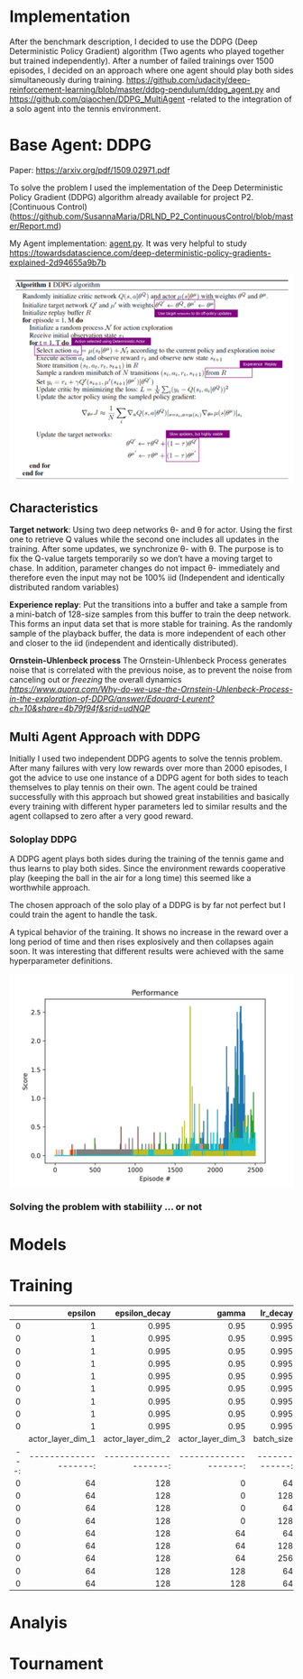 # Implementation
After the benchmark description, I decided to use the DDPG (Deep Deterministic Policy Gradient) algorithm (Two agents who played together but trained independently). After a number of failed trainings over 1500 episodes, I decided on an approach where one agent should play both sides simultaneously during training.  https://github.com/udacity/deep-reinforcement-learning/blob/master/ddpg-pendulum/ddpg_agent.py and https://github.com/qiaochen/DDPG_MultiAgent -related to the integration of a solo agent into the tennis environment.

# Base Agent: DDPG 
Paper: https://arxiv.org/pdf/1509.02971.pdf 

To solve the problem I used the implementation of the Deep Deterministic Policy Gradient (DDPG) algorithm already available for project P2. [Continuous Control)(https://github.com/SusannaMaria/DRLND_P2_ContinuousControl/blob/master/Report.md)

My Agent implementation: [agent.py](agent.py). 
It was very helpful to study https://towardsdatascience.com/deep-deterministic-policy-gradients-explained-2d94655a9b7b

![](static/ddpg.png)

## Characteristics
**Target network**: Using two deep networks θ- and θ for actor. Using the first one to retrieve Q values while the second one includes all updates in the training. After some updates, we synchronize θ- with θ. The purpose is to fix the Q-value targets temporarily so we don’t have a moving target to chase. In addition, parameter changes do not impact θ- immediately and therefore even the input may not be 100% iid (Independent and identically distributed random variables)

**Experience replay**: Put the transitions into a buffer and take a sample from a mini-batch of 128-size samples from this buffer to train the deep network. This forms an input data set that is more stable for training. As the randomly sample of the playback buffer, the data is more independent of each other and closer to the iid (independent and identically distributed).

**Ornstein-Uhlenbeck process** The Ornstein-Uhlenbeck Process generates noise that is correlated with the previous noise, as to prevent the noise from canceling out or *freezing* the overall dynamics <cite>https://www.quora.com/Why-do-we-use-the-Ornstein-Uhlenbeck-Process-in-the-exploration-of-DDPG/answer/Edouard-Leurent?ch=10&share=4b79f94f&srid=udNQP</cite>

## Multi Agent Approach with DDPG 
Initially I used two independent DDPG agents to solve the tennis problem. After many failures with very low rewards over more than 2000 episodes, I got the advice to use one instance of a DDPG agent for both sides to teach themselves to play tennis on their own. The agent could be trained successfully with this approach but showed great instabilities and basically every training with different hyper parameters led to similar results and the agent collapsed to zero after a very good reward.
### Soloplay DDPG
A DDPG agent plays both sides during the training of the tennis game and thus learns to play both sides. Since the environment rewards cooperative play (keeping the ball in the air for a long time) this seemed like a worthwhile approach.

The chosen approach of the solo play of a DDPG is by far not perfect but I could train the agent to handle the task.

A typical behavior of the training. It shows no increase in the reward over a long period of time and then rises explosively and then collapses again soon. It was interesting that different results were achieved with the same hyperparameter definitions.

![](02Run/rewards.png)

### Solving the problem with stabiliity ... or not


# Models

# Training
|    |   epsilon |   epsilon_decay |   gamma |   lr_decay |   main_n_loop |   num_episodes |   random_seed |   replay_buff_size |   soft_update_tau |   test_n_run |
|---:|----------:|----------------:|--------:|-----------:|--------------:|---------------:|--------------:|-------------------:|------------------:|-------------:|
|  0 |         1 |           0.995 |    0.95 |      0.995 |            10 |           2500 |           999 |              1e+06 |             0.001 |          100 |
|  0 |         1 |           0.995 |    0.95 |      0.995 |            10 |           2500 |           999 |              1e+06 |             0.001 |          100 |
|  0 |         1 |           0.995 |    0.95 |      0.995 |            10 |           2500 |           999 |              1e+06 |             0.001 |          100 |
|  0 |         1 |           0.995 |    0.95 |      0.995 |            10 |           2500 |           999 |              1e+06 |             0.001 |          100 |
|  0 |         1 |           0.995 |    0.95 |      0.995 |            10 |           2500 |           999 |              1e+06 |             0.001 |          100 |
|  0 |         1 |           0.995 |    0.95 |      0.995 |            10 |           2500 |           999 |              1e+06 |             0.001 |          100 |
|  0 |         1 |           0.995 |    0.95 |      0.995 |            10 |           2500 |           999 |              1e+06 |             0.001 |          100 |
|  0 |         1 |           0.995 |    0.95 |      0.995 |            10 |           2500 |           999 |              1e+06 |             0.001 |          100 |
|  0 |         1 |           0.995 |    0.95 |      0.995 |            10 |           2500 |           999 |              1e+06 |             0.001 |          100 |
|    |   actor_layer_dim_1 |   actor_layer_dim_2 |   actor_layer_dim_3 |   batch_size |   critic_layer_dim_1 |   critic_layer_dim_2 |   critic_layer_dim_3 |   lr_actor |   lr_critic |   scores_min |   scores_max |   scores_mean |   scores_std |
|---:|--------------------:|--------------------:|--------------------:|-------------:|---------------------:|---------------------:|---------------------:|-----------:|------------:|-------------:|-------------:|--------------:|-------------:|
|  0 |                  64 |                 128 |                   0 |           64 |                   64 |                  128 |                    0 |     1e-05  |      0.0001 |       0      |       1.9529 |       0.34578 |    0.592145  |
|  0 |                  64 |                 128 |                   0 |          128 |                   64 |                  128 |                    0 |     1e-05  |      0.0001 |       0.0403 |       0.8662 |       0.17942 |    0.237737  |
|  0 |                  64 |                 128 |                   0 |           64 |                   64 |                  128 |                    0 |     0.0001 |      0.0001 |       0.0194 |       2.601  |       0.78306 |    0.856658  |
|  0 |                  64 |                 128 |                   0 |          128 |                   64 |                  128 |                    0 |     0.0001 |      0.0001 |       0      |       2.331  |       0.49189 |    0.79874   |
|  0 |                  64 |                 128 |                  64 |           64 |                   64 |                  128 |                    0 |     0.0001 |      0.0001 |       0      |       2.15   |       0.40662 |    0.683908  |
|  0 |                  64 |                 128 |                  64 |          128 |                   64 |                  128 |                    0 |     0.0001 |      0.0001 |       0      |       2.3709 |       0.52985 |    0.702423  |
|  0 |                  64 |                 128 |                  64 |          256 |                   64 |                  128 |                    0 |     0.0001 |      0.0001 |       0      |       2.27   |       0.8188  |    0.886559  |
|  0 |                  64 |                 128 |                 128 |           64 |                   64 |                  128 |                    0 |     0.0001 |      0.0001 |       0      |       1.1311 |       0.20758 |    0.331744  |
|  0 |                  64 |                 128 |                 128 |           64 |                   64 |                  128 |                    0 |     1e-05  |      0.0001 |       0.002  |       0.1561 |       0.07861 |    0.0412998 |


# Analyis
# Tournament

